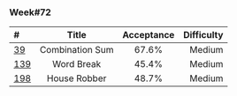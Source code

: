 
### Week#72

| # | Title | Acceptance | Difficulty
| :------------ |:---------------:| :-----:| -----:|
| [39](https://leetcode.com/problems/combination-sum/) | Combination Sum | 67.6% | Medium |
| [139](https://leetcode.com/problems/word-break/) | Word Break | 45.4% | Medium |
| [198](https://leetcode.com/problems/house-robber/) | House Robber | 48.7% | Medium |

